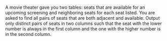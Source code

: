 A movie theater gave you two tables: seats that are available for an upcoming screening and neighboring seats for each seat listed. 
You are asked to find all pairs of seats that are both adjacent and available.
Output only distinct pairs of seats in two columns such that the seat with the lower number is always in the first column and the one with the higher number is in the second column.
